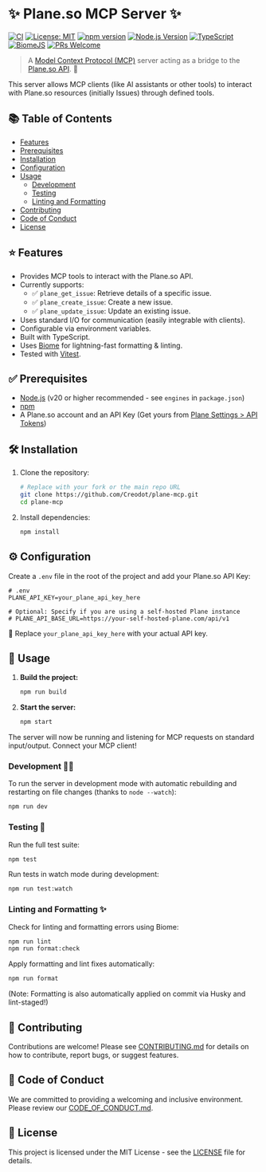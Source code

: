 # ✨ Plane.so MCP Server ✨

[![CI](https://github.com/Creodot/plane-mcp/actions/workflows/ci.yml/badge.svg)](https://github.com/Creodot/plane-mcp/actions/workflows/ci.yml)
[![License: MIT](https://img.shields.io/badge/License-MIT-yellow.svg)](https://opensource.org/licenses/MIT)
[![npm version](https://img.shields.io/npm/v/YOUR_PACKAGE_NAME?label=npm%20package)](https://www.npmjs.com/package/YOUR_PACKAGE_NAME) <!-- Replace YOUR_PACKAGE_NAME if published -->
[![Node.js Version](https://img.shields.io/node/v/YOUR_PACKAGE_NAME.svg)](https://nodejs.org/) <!-- Replace YOUR_PACKAGE_NAME if published -->
[![TypeScript](https://img.shields.io/badge/Built%20with-TypeScript-blue.svg)](https://www.typescriptlang.org/)
[![BiomeJS](https://img.shields.io/badge/Code%20Style-Biome-ffb043.svg)](https://biomejs.dev/)
[![PRs Welcome](https://img.shields.io/badge/PRs-welcome-brightgreen.svg)](CONTRIBUTING.md)

> A [Model Context Protocol (MCP)](https://modelcontextprotocol.io/) server acting as a bridge to the [Plane.so API](https://developers.plane.so/api-reference/introduction). 🚀

This server allows MCP clients (like AI assistants or other tools) to interact with Plane.so resources (initially Issues) through defined tools.

## 📚 Table of Contents

*   [Features](#-features)
*   [Prerequisites](#-prerequisites)
*   [Installation](#-installation)
*   [Configuration](#-configuration)
*   [Usage](#-usage)
    *   [Development](#development-%EF%B8%8F)
    *   [Testing](#-testing)
    *   [Linting and Formatting](#-linting-and-formatting)
*   [Contributing](#-contributing)
*   [Code of Conduct](#%EF%B8%8F-code-of-conduct)
*   [License](#-license)

## ⭐ Features

*   Provides MCP tools to interact with the Plane.so API.
*   Currently supports:
    *   ✅ `plane_get_issue`: Retrieve details of a specific issue.
    *   ✅ `plane_create_issue`: Create a new issue.
    *   ✅ `plane_update_issue`: Update an existing issue.
*   Uses standard I/O for communication (easily integrable with clients).
*   Configurable via environment variables.
*   Built with TypeScript.
*   Uses [Biome](https://biomejs.dev/) for lightning-fast formatting & linting.
*   Tested with [Vitest](https://vitest.dev/).

## ✅ Prerequisites

*   [Node.js](https://nodejs.org/) (v20 or higher recommended - see `engines` in `package.json`)
*   [npm](https://www.npmjs.com/)
*   A Plane.so account and an API Key (Get yours from [Plane Settings > API Tokens](https://app.plane.so/settings/api-tokens))

## 🛠️ Installation

1.  Clone the repository:
    ```bash
    # Replace with your fork or the main repo URL
    git clone https://github.com/Creodot/plane-mcp.git
    cd plane-mcp
    ```
2.  Install dependencies:
    ```bash
    npm install
    ```

## ⚙️ Configuration

Create a `.env` file in the root of the project and add your Plane.so API Key:

```dotenv
# .env
PLANE_API_KEY=your_plane_api_key_here

# Optional: Specify if you are using a self-hosted Plane instance
# PLANE_API_BASE_URL=https://your-self-hosted-plane.com/api/v1
```

🔑 Replace `your_plane_api_key_here` with your actual API key.

## 🚀 Usage

1.  **Build the project:**
    ```bash
    npm run build
    ```

2.  **Start the server:**
    ```bash
    npm start
    ```

The server will now be running and listening for MCP requests on standard input/output. Connect your MCP client!

### Development 🧑‍💻

To run the server in development mode with automatic rebuilding and restarting on file changes (thanks to `node --watch`):

```bash
npm run dev
```

### Testing 🧪

Run the full test suite:

```bash
npm test
```

Run tests in watch mode during development:

```bash
npm run test:watch
```

### Linting and Formatting ✨

Check for linting and formatting errors using Biome:

```bash
npm run lint
npm run format:check
```

Apply formatting and lint fixes automatically:

```bash
npm run format
```

(Note: Formatting is also automatically applied on commit via Husky and lint-staged!)

## 🙌 Contributing

Contributions are welcome! Please see [CONTRIBUTING.md](./CONTRIBUTING.md) for details on how to contribute, report bugs, or suggest features.

## 🤝 Code of Conduct

We are committed to providing a welcoming and inclusive environment. Please review our [CODE_OF_CONDUCT.md](./CODE_OF_CONDUCT.md).

## 📜 License

This project is licensed under the MIT License - see the [LICENSE](./LICENSE) file for details. 